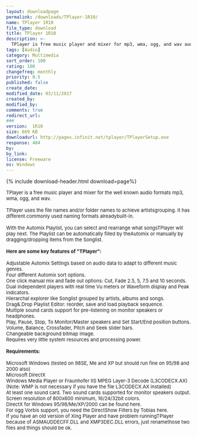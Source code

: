 ```yaml
---
layout: downloadpage
permalink: /downloads/TPlayer-1R10/
name: TPlayer 1R10
file_type: download
title: TPlayer 1R10
description: >-
  TPlayer is free music player and mixer for mp3, wma, ogg, and wav audio files
tags: [Audio]
category: Multimedia
sort_order: 100
rating: 100
changefreq: monthly
priority: 0.5
published: false
create_date: 
modified_date: 03/11/2017
created_by: 
modified_by: 
comments: true
redirect_url: 
### 
version:  1R10
size: 669 KB
downloadurl: http://pages.infinit.net/tplayer/TPlayerSetup.exe
response: 404
by: 
by_link: 
license: Freeware
os: Windows
---
```


{% include download-header.html download=page%}

<p style="fix-download-text !important">
<p><font size="2"><p>TPlayer is a free music player and mixer for the well known audio formats mp3, wma, ogg, and wav.<br />
<br />
TPlayer uses the file names and/or folder names to achieve artistsgrouping. It has different commonly used naming formats alreadybuilt-in.<br />
<br />
With the Automix Playlist, you can select and rearrange what songsTPlayer will play next. The Playlist can be automatically filled by theAutomix or manually by dragging/dropping items from the Songlist.<br />
<br />
<span><strong>Here are some key features of "TPlayer":</strong></span><br />
<br />
Adjustable Automix Settings based on audio data to adapt to different music genres. <br />
Four different Automix sort options. <br />
One click manual mix and fade out options: Cut, Fade 2.5, 5, 7.5 and 10 seconds.<br />
Dual independent players with real time Vu meters or Waveform display and Peak indicators. <br />
Hierarchal explorer like Songlist grouped by artists, albums and songs. <br />
Drag&amp;.Drop Playlist Editor: reorder, save and load playback sequence. <br />
Multiple sound cards support for pre-listening on monitor speakers or headphones. <br />
Play, Pause, Stop, To Monitor/Master speakers and Set Start/End position buttons. <br />
Volume, Balance, Crossfader, Pitch and Seek slider bars. <br />
Changeable background bitmap image. <br />
Requires very little system resources and processing power.<br />
<br />
<span><strong>Requirements:</strong></span><br />
<br />
Microsoft Windows (tested on 98SE, Me and XP but should run fine on 95/98 and 2000 also) <br />
Microsoft DirectX <br />
Windows Media Player or Fraunhofer IIS MPEG Layer-3 Decode (L3CODECX.AX)<br />
(Note: WMP is not necessary if you have the file L3CODECX.AX installed) <br />
At least one sound card. Two sound cards supported for monitor speakers output. <br />
Screen resolution of 800x600 minimum, 16/24/32bit colors.<br />
DirectX for Windows 95/98/Me/XP/2000 can be found here.<br />
For ogg Vorbis support, you need the DirectShow Filters by Tobias here.<br />
If you have an old version of Xing Player and have problem runningTPlayer because of ASMAUDDECFF.DLL and XMP3DEC.DLL errors, just renamethose two files and things should be ok.</p></p></p>
